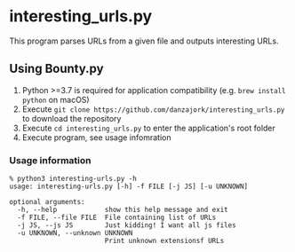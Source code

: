 # interesting_urls.py
This program parses URLs from a given file and outputs interesting URLs.

## Using Bounty.py
1. Python >=3.7 is required for application compatibility (e.g. `brew install python` on macOS)
2. Execute `git clone https://github.com/danzajork/interesting_urls.py` to download the repository
3. Execute `cd interesting_urls.py` to enter the application's root folder
3. Execute program, see usage infomration

### Usage information

```
% python3 interesting-urls.py -h                
usage: interesting-urls.py [-h] -f FILE [-j JS] [-u UNKNOWN]

optional arguments:
  -h, --help            show this help message and exit
  -f FILE, --file FILE  File containing list of URLs
  -j JS, --js JS        Just kidding! I want all js files
  -u UNKNOWN, --unknown UNKNOWN
                        Print unknown extensionsf URLs
```
